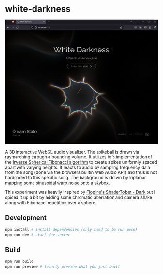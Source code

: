 # white-darkness
<p align="center">
  <img src="./white-darkness.png" alt="White Darkness" style="max-width: 512px; max-height: 415px; width: 100%; height: 100%;" />
</p>

A 3D interactive WebGL audio visualizer. The spikeball is drawn via raymarching
through a bounding volume. It utilizes iq's implementation of the
[Inverse Spherical Fibonacci algorithm](https://www.shadertoy.com/view/lllXz4)
to create spikes uniformly spaced apart with varying heights. It reacts to
audio by sampling frequency data from the song (done via the browsers builtin
Web Audio API) and thus is not hardcoded to this specific song. The background
is drawn by triplanar mapping some sinusoidal warp noise onto a skybox.

This experiment was heavily inspired by [Flopine's ShaderTober - Dark](https://www.shadertoy.com/view/3dtXRj)
but I spiced it up a bit by adding some chromatic aberration and camera shake
along with Fibonacci repetition over a sphere.

## Development
```bash
npm install # install dependencies (only need to be run once)
npm run dev # start dev server
```

## Build
```bash
npm run build
npm run preview # locally preview what you just built
```
